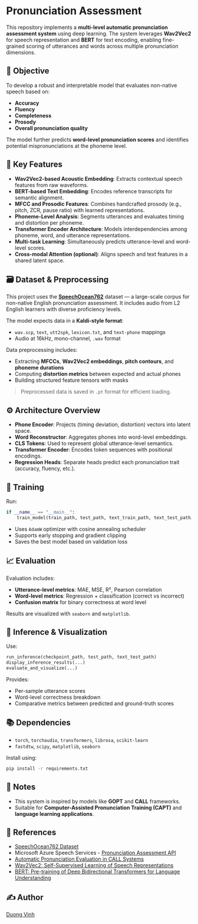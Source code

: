 # Pronunciation Assessment

This repository implements a **multi-level automatic pronunciation assessment system** using deep learning. The system leverages **Wav2Vec2** for speech representation and **BERT** for text encoding, enabling fine-grained scoring of utterances and words across multiple pronunciation dimensions.

## 🎯 Objective

To develop a robust and interpretable model that evaluates non-native speech based on:
- **Accuracy**
- **Fluency**
- **Completeness**
- **Prosody**
- **Overall pronunciation quality**

The model further predicts **word-level pronunciation scores** and identifies potential mispronunciations at the phoneme level.

## 🧠 Key Features

- **Wav2Vec2-based Acoustic Embedding**: Extracts contextual speech features from raw waveforms.
- **BERT-based Text Embedding**: Encodes reference transcripts for semantic alignment.
- **MFCC and Prosodic Features**: Combines handcrafted prosody (e.g., pitch, ZCR, pause ratio) with learned representations.
- **Phoneme-Level Analysis**: Segments utterances and evaluates timing and distortion per phoneme.
- **Transformer Encoder Architecture**: Models interdependencies among phoneme, word, and utterance representations.
- **Multi-task Learning**: Simultaneously predicts utterance-level and word-level scores.
- **Cross-modal Attention (optional)**: Aligns speech and text features in a shared latent space.

## 🗃️ Dataset & Preprocessing

This project uses the **[SpeechOcean762](https://www.speechocean.com/datacenter/details/142.html)** dataset — a large-scale corpus for non-native English pronunciation assessment. It includes audio from L2 English learners with diverse proficiency levels.

The model expects data in a **Kaldi-style format**:
- `wav.scp`, `text`, `utt2spk`, `lexicon.txt`, and `text-phone` mappings
- Audio at 16kHz, mono-channel, `.wav` format

Data preprocessing includes:
- Extracting **MFCCs**, **Wav2Vec2 embeddings**, **pitch contours**, and **phoneme durations**
- Computing **distortion metrics** between expected and actual phones
- Building structured feature tensors with masks

> Preprocessed data is saved in `.pt` format for efficient loading.

## ⚙️ Architecture Overview

- **Phone Encoder**: Projects (timing deviation, distortion) vectors into latent space.
- **Word Reconstructor**: Aggregates phones into word-level embeddings.
- **CLS Tokens**: Used to represent global utterance-level semantics.
- **Transformer Encoder**: Encodes token sequences with positional encodings.
- **Regression Heads**: Separate heads predict each pronunciation trait (accuracy, fluency, etc.).

## 🚀 Training

Run:

```python
if __name__ == "__main__":
    train_model(train_path, test_path, text_train_path, text_test_path, num_epochs=20)
```

- Uses `AdamW` optimizer with cosine annealing scheduler
- Supports early stopping and gradient clipping
- Saves the best model based on validation loss

## 📈 Evaluation

Evaluation includes:
- **Utterance-level metrics**: MAE, MSE, R², Pearson correlation
- **Word-level metrics**: Regression + classification (correct vs incorrect)
- **Confusion matrix** for binary correctness at word level

Results are visualized with `seaborn` and `matplotlib`.

## 🧪 Inference & Visualization

Use:
```python
run_inference(checkpoint_path, test_path, text_test_path)
display_inference_results(...)
evaluate_and_visualize(...)
```

Provides:
- Per-sample utterance scores
- Word-level correctness breakdown
- Comparative metrics between predicted and ground-truth scores

## 📚 Dependencies

- `torch`, `torchaudio`, `transformers`, `librosa`, `scikit-learn`
- `fastdtw`, `scipy`, `matplotlib`, `seaborn`

Install using:
```bash
pip install -r requirements.txt
```

## 📌 Notes

- This system is inspired by models like **GOPT** and **CALL** frameworks.
- Suitable for **Computer-Assisted Pronunciation Training (CAPT)** and **language learning applications**.

## 📖 References

- [SpeechOcean762 Dataset](https://www.speechocean.com/datacenter/details/142.html)
- Microsoft Azure Speech Services - [Pronunciation Assessment API](https://learn.microsoft.com/en-us/azure/cognitive-services/speech-service/how-to-pronunciation-assessment)
- [Automatic Pronunciation Evaluation in CALL Systems](https://aclanthology.org/)
- [Wav2Vec2: Self-Supervised Learning of Speech Representations](https://arxiv.org/abs/2006.11477)
- [BERT: Pre-training of Deep Bidirectional Transformers for Language Understanding](https://arxiv.org/abs/1810.04805)

## ✍️ Author

[Duong Vinh](https://github.com/DuongVinh2609)
